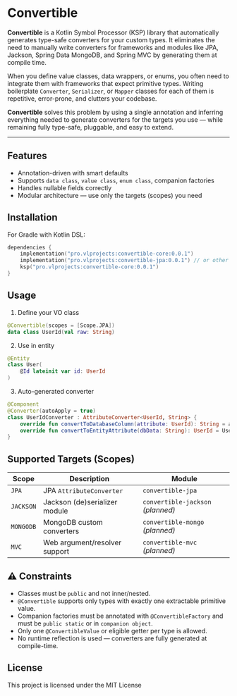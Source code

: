 # Convertible

**Convertible** is a Kotlin Symbol Processor (KSP) library that automatically generates 
type-safe converters for your custom types. It eliminates the need to manually write converters for 
frameworks and modules like JPA, Jackson, Spring Data MongoDB, and Spring MVC by generating 
them at compile time.

When you define value classes, data wrappers, or enums, you often need to integrate them with frameworks 
that expect primitive types. Writing boilerplate `Converter`, `Serializer`, or `Mapper` classes for each of them
is repetitive, error-prone, and clutters your codebase.

**Convertible** solves this problem by using a single annotation and inferring everything needed 
to generate converters for the targets you use — while remaining fully type-safe, pluggable, and easy to extend.

---

## Features

- Annotation-driven with smart defaults
- Supports `data class`, `value class`, `enum class`, companion factories
- Handles nullable fields correctly
- Modular architecture — use only the targets (scopes) you need

## Installation

For Gradle with Kotlin DSL:

```kotlin
dependencies { 
	implementation("pro.vlprojects:convertible-core:0.0.1")
	implementation("pro.vlprojects:convertible-jpa:0.0.1") // or other scopes
	ksp("pro.vlprojects:convertible-core:0.0.1")
}
```

## Usage

1. Define your VO class
```kotlin
@Convertible(scopes = [Scope.JPA])
data class UserId(val raw: String)
```

2. Use in entity
```kotlin
@Entity
class User(
	@Id lateinit var id: UserId
)
```

3. Auto-generated converter
```kotlin
@Component
@Converter(autoApply = true)
class UserIdConverter : AttributeConverter<UserId, String> {
	override fun convertToDatabaseColumn(attribute: UserId): String = attribute.raw
	override fun convertToEntityAttribute(dbData: String): UserId = UserId(dbData)
}
```

## Supported Targets (Scopes)
| Scope     | Description                   | Module                            |
|-----------|-------------------------------|-----------------------------------|
| `JPA`     | JPA `AttributeConverter`      | `convertible-jpa`                 |
| `JACKSON` | Jackson (de)serializer module | `convertible-jackson` *(planned)* |
| `MONGODB` | MongoDB custom converters     | `convertible-mongo` *(planned)*   |
| `MVC`     | Web argument/resolver support | `convertible-mvc` *(planned)*     |



## ⚠️ Constraints

- Classes must be `public` and not inner/nested.
- `@Convertible` supports only types with exactly one extractable primitive value.
- Companion factories must be annotated with `@ConvertibleFactory` and must be `public static` or in `companion object`.
- Only one `@ConvertibleValue` or eligible getter per type is allowed.
- No runtime reflection is used — converters are fully generated at compile-time.

## License

This project is licensed under the MIT License
